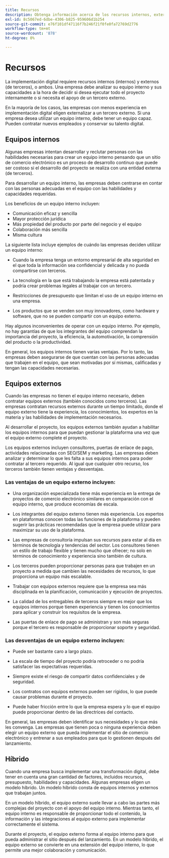```yaml
---
title: Recursos
description: Obtenga información acerca de los recursos internos, externos e híbridos que pueden ayudarle a dar soporte a sus equipos de comercio electrónico.
exl-id: 8c5067ed-6dbe-4306-b825-959606d1b254
source-git-commit: e76f101df47116f7b246f21f0fe0fa72769d2776
workflow-type: tm+mt
source-wordcount: '878'
ht-degree: 0%

---
```


# Recursos

La implementación digital requiere recursos internos (internos) y externos (de terceros), o ambos. Una empresa debe analizar su equipo interno y sus capacidades a la hora de decidir si desea ejecutar todo el proyecto internamente o si necesita el apoyo de un tercero externo.

En la mayoría de los casos, las empresas con menos experiencia en implementación digital eligen externalizar a un tercero externo. Si una empresa desea utilizar un equipo interno, debe tener un equipo capaz. Pueden contratar nuevos empleados y conservar su talento digital.

## Equipos internos

Algunas empresas intentan desarrollar y reclutar personas con las habilidades necesarias para crear un equipo interno pensando que un sitio de comercio electrónico es un proceso de desarrollo continuo que puede ser costoso si el desarrollo del proyecto se realiza con una entidad externa (de terceros).

Para desarrollar un equipo interno, las empresas deben centrarse en contar con las personas adecuadas en el equipo con las habilidades y capacidades requeridas.

Los beneficios de un equipo interno incluyen:

- Comunicación eficaz y sencilla
- Mayor protección jurídica
- Más propiedad del producto por parte del negocio y el equipo
- Colaboración más sencilla
- Misma cultura

La siguiente lista incluye ejemplos de cuándo las empresas deciden utilizar un equipo interno:

- Cuando la empresa tenga un entorno empresarial de alta seguridad en el que toda la información sea confidencial y delicada y no pueda compartirse con terceros.

- La tecnología en la que está trabajando la empresa está patentada y podría crear problemas legales al trabajar con un tercero.

- Restricciones de presupuesto que limitan el uso de un equipo interno en una empresa.

- Los productos que se venden son muy innovadores, como hardware y software, que no se pueden compartir con un equipo externo.

Hay algunos inconvenientes de operar con un equipo interno. Por ejemplo, no hay garantías de que los integrantes del equipo comprendan la importancia del proyecto, la eficiencia, la automotivación, la comprensión del producto o la productividad.

En general, los equipos internos tienen varias ventajas. Por lo tanto, las empresas deben asegurarse de que cuentan con las personas adecuadas que trabajen en el equipo, que sean motivadas por sí mismas, calificadas y tengan las capacidades necesarias.

## Equipos externos

Cuando las empresas no tienen el equipo interno necesario, deben contratar equipos externos (también conocidos como terceros). Las empresas contratan recursos externos durante un tiempo limitado, donde el equipo externo tiene la experiencia, los conocimientos, los expertos en la materia y las habilidades de implementación necesarios.

Al desarrollar el proyecto, los equipos externos también ayudan a habilitar los equipos internos para que puedan gestionar la plataforma una vez que el equipo externo complete el proyecto.

Los equipos externos incluyen consultores, puertas de enlace de pago, actividades relacionadas con SEO/SEM y marketing. Las empresas deben analizar y determinar lo que les falta a sus equipos internos para poder contratar al tercero requerido. Al igual que cualquier otro recurso, los terceros también tienen ventajas y desventajas.

### Las ventajas de un equipo externo incluyen:

- Una organización especializada tiene más experiencia en la entrega de proyectos de comercio electrónico similares en comparación con el equipo interno, que produce economías de escala.

- Los integrantes del equipo externo tienen más experiencia. Los expertos en plataformas conocen todas las funciones de la plataforma y pueden sugerir las prácticas recomendadas que la empresa puede utilizar para maximizar su uso de la plataforma.

- Las empresas de consultoría impulsan sus recursos para estar al día en términos de tecnología y tendencias del sector. Los consultores tienen un estilo de trabajo flexible y tienen mucho que ofrecer; no solo en términos de conocimiento y experiencia sino también de cultura.

- Los terceros pueden proporcionar personas para que trabajen en un proyecto a medida que cambien las necesidades de recursos, lo que proporciona un equipo más escalable.

- Trabajar con equipos externos requiere que la empresa sea más disciplinada en la planificación, comunicación y ejecución de proyectos.

- La calidad de los entregables de terceros siempre es mejor que los equipos internos porque tienen experiencia y tienen los conocimientos para aplicar y construir los requisitos de la empresa.

- Las puertas de enlace de pago se administran y son más seguras porque el tercero es responsable de proporcionar soporte y seguridad.

### Las desventajas de un equipo externo incluyen:

- Puede ser bastante caro a largo plazo.

- La escala de tiempo del proyecto podría retroceder o no podría satisfacer las expectativas requeridas.

- Siempre existe el riesgo de compartir datos confidenciales y de seguridad.

- Los contratos con equipos externos pueden ser rígidos, lo que puede causar problemas durante el proyecto.

- Puede haber fricción entre lo que la empresa espera y lo que el equipo puede proporcionar dentro de las directrices del contacto.

En general, las empresas deben identificar sus necesidades y lo que más les convenga. Las empresas que tienen poca o ninguna experiencia deben elegir un equipo externo que pueda implementar el sitio de comercio electrónico y entrenar a sus empleados para que lo gestionen después del lanzamiento.

## Híbrido

Cuando una empresa busca implementar una transformación digital, debe tener en cuenta una gran cantidad de factores, incluidos recursos, presupuesto, habilidades y capacidades. Algunas empresas eligen un modelo híbrido. Un modelo híbrido consta de equipos internos y externos que trabajan juntos.

En un modelo híbrido, el equipo externo suele llevar a cabo las partes más complejas del proyecto con el apoyo del equipo interno. Mientras tanto, el equipo interno es responsable de proporcionar todo el contenido, la información y las integraciones al equipo externo para implementar correctamente el sistema.

Durante el proyecto, el equipo externo forma al equipo interno para que pueda administrar el sitio después del lanzamiento. En un modelo híbrido, el equipo externo se convierte en una extensión del equipo interno, lo que permite una mejor colaboración y comunicación.
